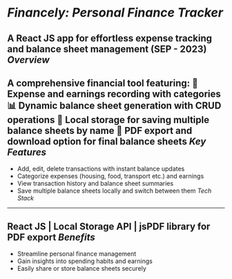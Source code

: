 *Financely: Personal Finance Tracker*
======================================
A React JS app for effortless expense tracking and balance sheet management (SEP - 2023)
*Overview*
------------ 
A comprehensive financial tool featuring:
💸 Expense and earnings recording with categories
📊 Dynamic balance sheet generation with CRUD operations
💾 Local storage for saving multiple balance sheets by name
📄 PDF export and download option for final balance sheets
*Key Features*
---------------- 
* Add, edit, delete transactions with instant balance updates
* Categorize expenses (housing, food, transport etc.) and earnings
* View transaction history and balance sheet summaries
* Save multiple balance sheets locally and switch between them
*Tech Stack*
---------------- 
React JS | Local Storage API | jsPDF library for PDF export
*Benefits*
-------------
* Streamline personal finance management
* Gain insights into spending habits and earnings
* Easily share or store balance sheets securely
